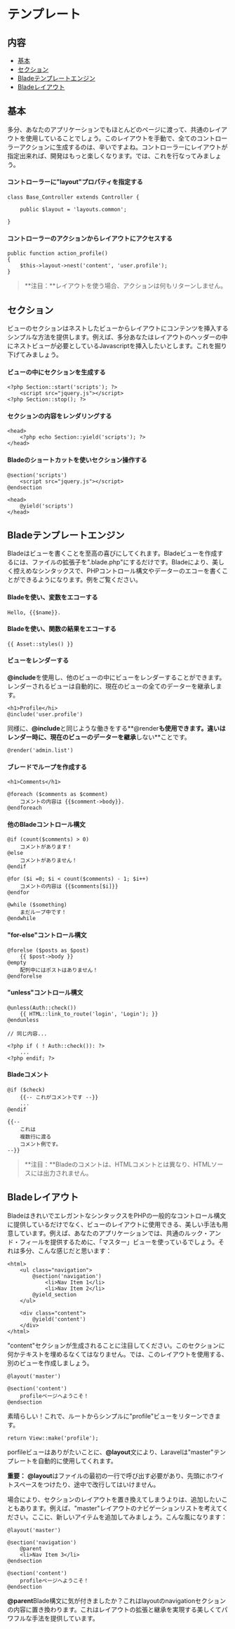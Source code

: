 # テンプレート

## 内容

- [基本](#the-basics)
- [セクション](#sections)
- [Bladeテンプレートエンジン](#blade-template-engine)
- [Bladeレイアウト](#blade-layouts)

<a name="the-basics"></a>
## 基本

多分、あなたのアプリケーションでもほとんどのページに渡って、共通のレイアウトを使用していることでしょう。このレイアウトを手動で、全てのコントローラーアクションに生成するのは、辛いですよね。コントローラーにレイアウトが指定出来れば、開発はもっと楽しくなります。では、これを行なってみましょう。

#### コントローラーに"layout"プロパティを指定する

	class Base_Controller extends Controller {

		public $layout = 'layouts.common';

	}

#### コントローラーのアクションからレイアウトにアクセスする

	public function action_profile()
	{
		$this->layout->nest('content', 'user.profile');
	}

> **注目：**レイアウトを使う場合、アクションは何もリターンしません。

<a name="sections"></a>
## セクション

ビューのセクションはネストしたビューからレイアウトにコンテンツを挿入するシンプルな方法を提供します。例えば、多分あなたはレイアウトのヘッダーの中にネストビューが必要としているJavascriptを挿入したいとします。これを掘り下げてみましょう。

#### ビューの中にセクションを生成する

	<?php Section::start('scripts'); ?>
		<script src="jquery.js"></script>
	<?php Section::stop(); ?>

#### セクションの内容をレンダリングする

	<head>
		<?php echo Section::yield('scripts'); ?>
	</head>

#### Bladeのショートカットを使いセクション操作する

	@section('scripts')
		<script src="jquery.js"></script>
	@endsection

	<head>
		@yield('scripts')
	</head>

<a name="blade-template-engine"></a>
## Bladeテンプレートエンジン

Bladeはビューを書くことを至高の喜びにしてくれます。Bladeビューを作成するには、ファイルの拡張子を".blade.php"にするだけです。Bladeにより、美しく控えめなシンタックスで、PHPコントロール構文やデーターのエコーを書くことができるようになります。例をご覧ください。

#### Bladeを使い、変数をエコーする

	Hello, {{$name}}.

#### Bladeを使い、関数の結果をエコーする

	{{ Asset::styles() }}

#### ビューをレンダーする

**@include**を使用し、他のビューの中にビューをレンダーすることができます。レンダーされるビューは自動的に、現在のビューの全てのデーターを継承します。

	<h1>Profile</hi>
	@include('user.profile')

同様に、**@include**と同じような働きをする**@render**も使用できます。違いはレンダー時に、現在のビューのデーターを継承**しない**ことです。

	@render('admin.list')

#### ブレードでループを作成する

	<h1>Comments</h1>

	@foreach ($comments as $comment)
		コメントの内容は {{$comment->body}}.
	@endforeach

#### 他のBladeコントロール構文

	@if (count($comments) > 0)
		コメントがあります！
	@else
		コメントがありません！
	@endif

	@for ($i =0; $i < count($comments) - 1; $i++)
		コメントの内容は {{$comments[$i]}}
	@endfor

	@while ($something)
		まだループ中です！
	@endwhile

#### "for-else"コントロール構文

	@forelse ($posts as $post)
		{{ $post->body }}
	@empty
		配列中にはポストはありません！
	@endforelse

<a name="blade-unless"></a>
#### "unless"コントロール構文

	@unless(Auth::check())
		{{ HTML::link_to_route('login', 'Login'); }}
	@endunless

	// 同じ内容...

	<?php if ( ! Auth::check()): ?>
		...
	<?php endif; ?>

<a name="blade-comments"></a>
#### Bladeコメント

	@if ($check)
		{{-- これがコメントです --}}
		...
	@endif
	
	{{--
		これは
		複数行に渡る
		コメント例です。
	--}}

> **注目：**Bladeのコメントは、HTMLコメントとは異なり、HTMLソースには出力されません。

<a name="blade-layouts"></a>
## Bladeレイアウト

BladeはきれいでエレガントなシンタックスをPHPの一般的なコントロール構文に提供しているだけでなく、ビューのレイアウトに使用できる、美しい手法も用意しています。例えば、あなたのアプリケーションでは、共通のルック・アンド・フィールを提供するために、「マスター」ビューを使っているでしょう。それは多分、こんな感じだと思います：

	<html>
		<ul class="navigation">
			@section('navigation')
				<li>Nav Item 1</li>
				<li>Nav Item 2</li>
			@yield_section
		</ul>

		<div class="content">
			@yield('content')
		</div>
	</html>

"content"セクションが生成されることに注目してください。このセクションに何かテキストを埋めるなくてはなりません。では、このレイアウトを使用する、別のビューを作成しましょう。

	@layout('master')

	@section('content')
		profileページへようこそ！
	@endsection

素晴らしい！これで、ルートからシンプルに"profile"ビューをリターンできます。

	return View::make('profile');

porfileビューはありがたいことに、**@layout**文により、Laravelは"master"テンプレートを自動的に使用してくれます。

**重要：** **@layout**はファイルの最初の一行で呼び出す必要があり、先頭にホワイトスペースをつけたり、途中で改行してはいけません。

場合により、セクションのレイアウトを置き換えてしまうよりは、追加したいこともあります。例えば、"master"レイアウトのナビゲーションリストを考えてください。ここに、新しいアイテムを追加してみましょう。こんな風になります：

	@layout('master')

	@section('navigation')
		@parent
		<li>Nav Item 3</li>
	@endsection

	@section('content')
		profileページへようこそ！
	@endsection

**@parent**Blade構文に気が付きましたか？これはlayoutのnavigationセクションの内容に置き換わります。これはレイアウトの拡張と継承を実現する美しくてパワフルな手法を提供しています。
